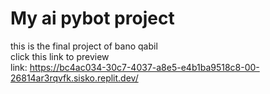 # My ai pybot project
this is the final project of bano qabil
<br>
click this link to preview <br>
link: https://bc4ac034-30c7-4037-a8e5-e4b1ba9518c8-00-26814ar3rqvfk.sisko.replit.dev/
